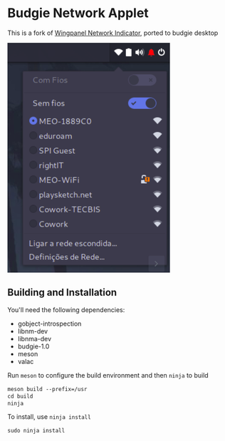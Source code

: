 # Budgie Network Applet
This is a fork of [Wingpanel Network Indicator](https://github.com/elementary/wingpanel-indicator-network), ported to budgie desktop


![Screenshot](data/screenshot.png?raw=true)

## Building and Installation

You'll need the following dependencies:

* gobject-introspection
* libnm-dev
* libnma-dev
* budgie-1.0
* meson
* valac

Run `meson` to configure the build environment and then `ninja` to build

    meson build --prefix=/usr
    cd build
    ninja

To install, use `ninja install`

    sudo ninja install
